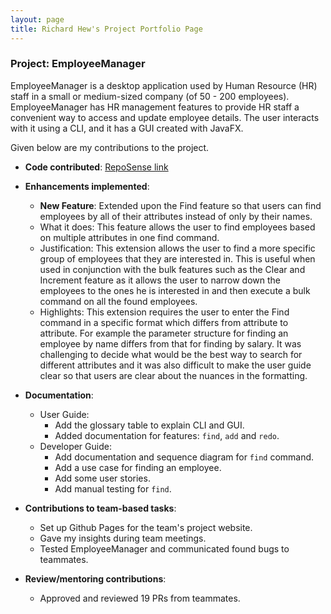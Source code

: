 ```yaml
---
layout: page
title: Richard Hew's Project Portfolio Page
---
```


### Project: EmployeeManager

EmployeeManager is a desktop application used by Human Resource (HR) staff in a small or medium-sized company (of 50 - 200 employees).
EmployeeManager has HR management features to provide HR staff a convenient way to access and update employee details.
The user interacts with it using a CLI, and it has a GUI created with JavaFX.

Given below are my contributions to the project.

* **Code contributed**: [RepoSense link](https://nus-cs2103-ay2324s1.github.io/tp-dashboard/?search=ricketytoc&breakdown=true)

* **Enhancements implemented**:
    * **New Feature**: Extended upon the Find feature so that users can find employees by all of their attributes instead of only by their names. 
    * What it does: This feature allows the user to find employees based on multiple attributes in one find command. 
    * Justification: This extension allows the user to find a more specific group of employees that they are interested in. This is useful when used in conjunction with the bulk features such as the Clear and Increment feature as it allows the user to narrow down the employees to the ones he is interested in and then execute a bulk command on all the found employees.
    * Highlights: This extension requires the user to enter the Find command in a specific format which differs from attribute to attribute. For example the parameter structure for finding an employee by name differs from that for finding by salary. It was challenging to decide what would be the best way to search for different attributes and it was also difficult to make the user guide clear so that users are clear about the nuances in the formatting.

* **Documentation**:
    * User Guide:
        * Add the glossary table to explain CLI and GUI.
        * Added documentation for features: `find`, `add` and `redo`.
    * Developer Guide:
        * Add documentation and sequence diagram for `find` command.
        * Add a use case for finding an employee.
        * Add some user stories.
        * Add manual testing for `find`.

* **Contributions to team-based tasks**:
    * Set up Github Pages for the team's project website.
    * Gave my insights during team meetings.
    * Tested EmployeeManager and communicated found bugs to teammates.

* **Review/mentoring contributions**:
    * Approved and reviewed 19 PRs from teammates.
